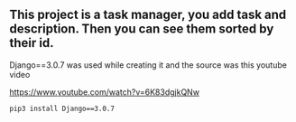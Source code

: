 
  
## This project is a task manager, you add task and description. Then you can see them sorted by their id.

Django==3.0.7 was used while creating it and the source was this youtube video

https://www.youtube.com/watch?v=6K83dgjkQNw

```
pip3 install Django==3.0.7
```
